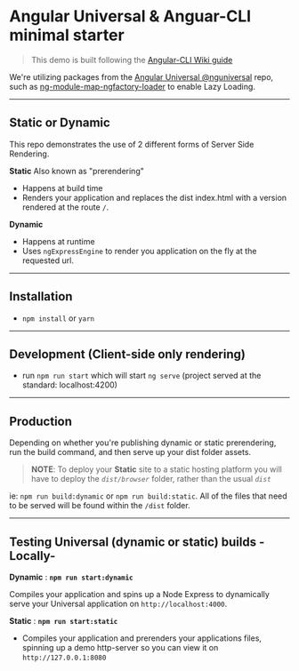 # Angular Universal & Anguar-CLI minimal starter

> This demo is built following the [Angular-CLI Wiki guide](https://github.com/angular/angular-cli/wiki/stories-universal-rendering)

We're utilizing packages from the [Angular Universal @nguniversal](https://github.com/angular/universal) repo, such as [ng-module-map-ngfactory-loader](https://github.com/angular/universal/tree/master/modules/module-map-ngfactory-loader) to enable Lazy Loading.

---

## Static or Dynamic
This repo demonstrates the use of 2 different forms of Server Side Rendering.

**Static** Also known as "prerendering"
* Happens at build time
* Renders your application and replaces the dist index.html with a version rendered at the route `/`.

**Dynamic**
* Happens at runtime
* Uses `ngExpressEngine` to render you application on the fly at the requested url.

---

## Installation
* `npm install` or `yarn`

---

## Development (Client-side only rendering)
* run `npm run start` which will start `ng serve` (project served at the standard: localhost:4200)

---

## Production 

Depending on whether you're publishing dynamic or static prerendering, run the build command, and then serve up your dist folder assets.

> **NOTE**: To deploy your **Static** site to a static hosting platform you will have to deploy the *`dist/browser`* folder, rather than the usual *`dist`*

ie: `npm run build:dynamic` or `npm run build:static`. All of the files that need to be served will be found within the `/dist` folder.



---

## Testing Universal (dynamic or static) builds -Locally-

**Dynamic** : **`npm run start:dynamic`**

Compiles your application and spins up a Node Express to dynamically serve your Universal application on `http://localhost:4000`.

**Static** : **`npm run start:static`**

- Compiles your application and prerenders your applications files, spinning up a demo http-server so you can view it on `http://127.0.0.1:8080`


